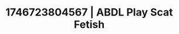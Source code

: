 ---
categories:
- Intimate reveal
- AI-generated
- Non-binary beauty
- Erotic dance
- Afterglow vibes
- ASMR
- Erotic slow burn
- Cosplay
image: /assets/images/1746723804567.jpg
layout: post
seo:
  description: Featured content with high-quality ABDL Play, Scat Fetish. HD images
    available.
  keywords: ABDL Play, Scat Fetish
  og_image: /assets/images/1746723804567.jpg
  schema_type: VisualArtwork
tags:
- ABDL Play
- Scat Fetish
- '#1746723804567'
title: 1746723804567 | ABDL Play Scat Fetish
---